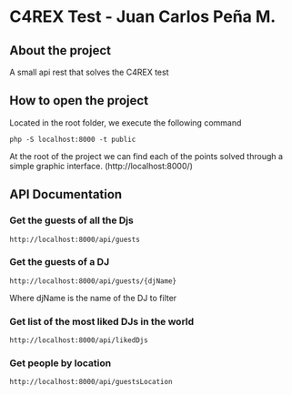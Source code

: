 # C4REX Test - Juan Carlos Peña M.

## About the project
A small api rest that solves the C4REX test

## How to open the project
Located in the root folder, we execute the following command

    php -S localhost:8000 -t public

At the root of the project we can find each of the points solved through a simple graphic interface. (http://localhost:8000/)

## API Documentation
### Get the guests of all the Djs
    http://localhost:8000/api/guests
### Get the guests of a DJ
    http://localhost:8000/api/guests/{djName}
Where djName is the name of the DJ to filter

### Get list of the most liked DJs in the world
    http://localhost:8000/api/likedDjs
### Get people by location
    http://localhost:8000/api/guestsLocation

